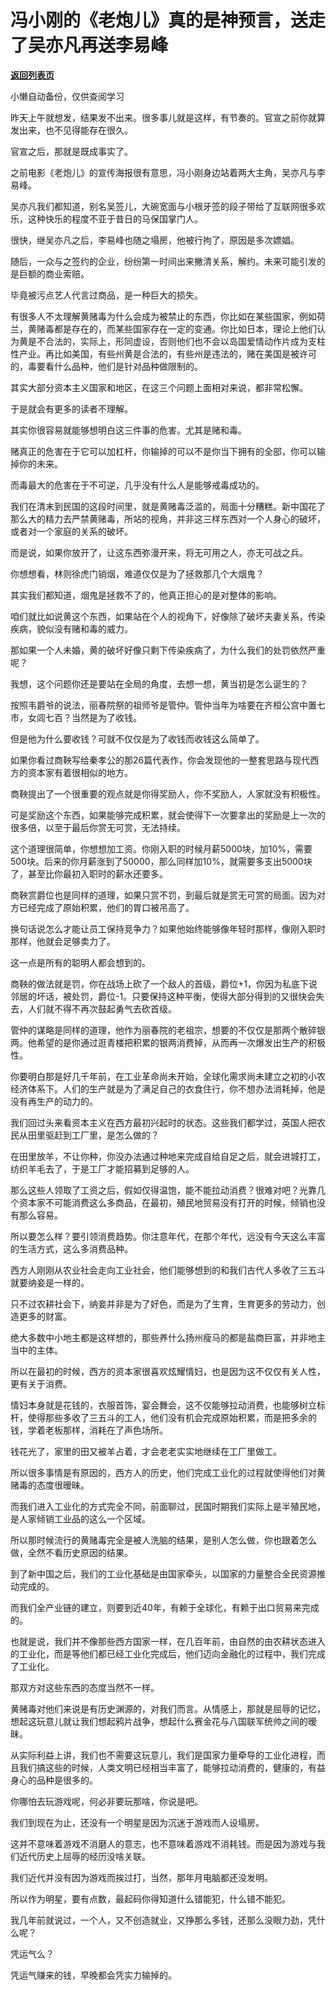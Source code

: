 # 冯小刚的《老炮儿》真的是神预言，送走了吴亦凡再送李易峰

[**返回列表页**](/gzh/记忆承载)

小懒自动备份，仅供查阅学习

昨天上午就想发，结果发不出来。很多事儿就是这样，有节奏的。官宣之前你就算发出来，也不见得能存在很久。  

官宣之后，那就是既成事实了。

之前电影《老炮儿》的宣传海报很有意思，冯小刚身边站着两大主角，吴亦凡与李易峰。  

吴亦凡我们都知道，别名吴签儿，大碗宽面与小根牙签的段子带给了互联网很多欢乐，这种快乐的程度不亚于昔日的马保国掌门人。  

很快，继吴亦凡之后，李易峰也随之塌房，他被行拘了，原因是多次嫖娼。  

随后，一众与之签约的企业，纷纷第一时间出来撇清关系，解约。未来可能引发的是巨额的商业索赔。  

毕竟被污点艺人代言过商品，是一种巨大的损失。  

有很多人不太理解黄赌毒为什么会成为被禁止的东西，你比如在某些国家，例如荷兰，黄赌毒都是存在的，而某些国家存在一定的变通。你比如日本，理论上他们认为黄是不合法的，实际上，形同虚设，否则他们也不会以岛国爱情动作片成为支柱性产业。再比如美国，有些州黄是合法的，有些州是违法的，赌在美国是被许可的，毒要看什么品种，他们是针对品种做限制的。  

其实大部分资本主义国家和地区，在这三个问题上面相对来说，都非常松懈。

于是就会有更多的读者不理解。  

其实你很容易就能够想明白这三件事的危害。尤其是赌和毒。

赌真正的危害在于它可以加杠杆，你输掉的可以不是你当下拥有的全部，你可以输掉你的未来。

而毒最大的危害在于不可逆，几乎没有什么人是能够戒毒成功的。  

我们在清末到民国的这段时间里，就是黄赌毒泛滥的，局面十分糟糕。新中国花了那么大的精力去严禁黄赌毒，所站的视角，并非这三样东西对一个人身心的破坏，或者对一个家庭的关系的破坏。

而是说，如果你放开了，让这东西弥漫开来，将无可用之人，亦无可战之兵。  

你想想看，林则徐虎门销烟，难道仅仅是为了拯救那几个大烟鬼？

其实我们都知道，烟鬼是拯救不了的，他真正担心的是对整体的影响。

咱们就比如说黄这个东西，如果站在个人的视角下，好像除了破坏夫妻关系，传染疾病，貌似没有赌和毒的威力。  

那如果一个人未婚，黄的破坏好像只剩下传染疾病了，为什么我们的处罚依然严重呢？  

我想，这个问题你还是要站在全局的角度，去想一想，黄当初是怎么诞生的？

按照韦爵爷的说法，丽春院祭的祖师爷是管仲。管仲当年为啥要在齐桓公宫中置七市，女闾七百？当然是为了收钱。

但是他为什么要收钱？可就不仅仅是为了收钱而收钱这么简单了。  

如果你看过商鞅写给秦孝公的那26篇代表作，你会发现他的一整套思路与现代西方的资本家有着很相似的地方。

商鞅提出了一个很重要的观点就是你得奖励人，你不奖励人，人家就没有积极性。  

可是奖励这个东西，如果能够完成积累，就会使得下一次要拿出的奖励是上一次的很多倍，以至于最后你赏无可赏，无法持续。  

这个道理很简单，你想想加工资。你刚入职的时候月薪5000块，加10%，需要500块。后来的你月薪涨到了50000，那么同样加10%，就需要多支出5000块了，甚至比你最初入职时的薪水还要多。

商鞅赏爵位也是同样的道理，如果只赏不罚，到最后就是赏无可赏的局面。因为对方已经完成了原始积累，他们的胃口被吊高了。

换句话说怎么才能让员工保持竞争力？如果他始终能够像年轻时那样，像刚入职时那样，他就会足够卖力了。  

这一点是所有的聪明人都会想到的。  

商鞅的做法就是罚，你在战场上砍了一个敌人的首级，爵位+1，你因为私底下说邻居的坏话，被处罚，爵位-1。只要保持这种平衡，使得大部分得到的又很快会失去，人们就不得不再次鼓起勇气去砍首级。

管仲的谋略是同样的道理，他作为丽春院的老祖宗，想要的不仅仅是那两个散碎银两。他希望的是你通过逛青楼把积累的银两消费掉，从而再一次爆发出生产的积极性。  

你要明白那是好几千年前，在工业革命尚未开始，全球化需求尚未建立之初的小农经济体系下。人们的生产就是为了满足自己的衣食住行，你不想办法消耗掉，他是没有再生产的动力的。  

我们回过头来看资本主义在西方最初兴起时的状态。这些我们都学过，英国人把农民从田里驱赶到工厂里，是怎么做的？

在田里放羊，不让你种，你没办法通过种地来完成自给自足之后，就会进城打工，纺织羊毛去了，于是工厂才能招募到足够的人。

那么这些人领取了工资之后，假如仅得温饱，能不能拉动消费？很难对吧？光靠几个资本家不可能消费这么多商品，在最初，殖民地贸易没有打开的时候，倾销也没有那么容易。  

所以要怎么样？要引领消费趋势。你注意年代，在那个年代，远没有今天这么丰富的生活方式，这么多消费品种。  

西方人刚刚从农业社会走向工业社会，他们能够想到的和我们古代人多收了三五斗就要纳妾是一样的。  

只不过农耕社会下，纳妾并非是为了好色，而是为了生育，生育更多的劳动力，创造更多的财富。  

绝大多数中小地主都是这样想的，那些养什么扬州瘦马的都是盐商巨富，并非地主当中的主体。  

所以在最初的时候，西方的资本家很喜欢炫耀情妇，也是因为这不仅仅有关人性，更有关于消费。  

情妇本身就是花钱的，衣服首饰，宴会舞会，这不仅能够拉动消费，也能够树立标杆，使得那些多收了三五斗的工人，他们没有机会完成原始积累，而是把多余的钱，学着老板那样，消耗在了声色场所。  

钱花光了，家里的田又被羊占着，才会老老实实地继续在工厂里做工。  

所以很多事情是有原因的，西方人的历史，他们完成工业化的过程就使得他们对黄赌毒的态度很暧昧。  

而我们进入工业化的方式完全不同，前面聊过，民国时期我们实际上是半殖民地，是人家倾销工业品的这么一个区域。  

所以那时候流行的黄赌毒完全是被人洗脑的结果，是别人怎么做，你也跟着怎么做，全然不看历史原因的结果。

到了新中国之后，我们的工业化基础是由国家牵头，以国家的力量整合全民资源推动完成的。  

而我们全产业链的建立，则要到近40年，有赖于全球化，有赖于出口贸易来完成的。  

也就是说，我们并不像那些西方国家一样，在几百年前，由自然的由农耕状态进入的工业化，而是等他们都已经工业化完成后，他们迈向金融化的过程中，我们完成了工业化。  

那双方对这些东西的态度当然不一样。  

黄赌毒对他们来说是有历史渊源的，对我们而言。从情感上，那就是屈辱的记忆，想起这玩意儿就让我们想起鸦片战争，想起什么赛金花与八国联军统帅之间的暧昧。

从实际利益上讲，我们也不需要这玩意儿，我们是国家力量牵导的工业化进程，而且我们搞这些的时候，人类文明已经相当丰富了，能够拉动消费的，健康的，有益身心的品种是很多的。  

你哪怕去玩游戏呢，何必非要玩那啥，你说是吧。  

我们到现在为止，还没有一个明星是因为沉迷于游戏而人设塌房。  

这并不意味着游戏不消磨人的意志，也不意味着游戏不消耗钱。而是因为游戏与我们近代历史上屈辱的经历没啥关联。  

我们近代并没有因为游戏而挨过打，当然，那年月电脑都还没发明。

所以作为明星，要有点数，最起码你得知道什么错能犯，什么错不能犯。  

我几年前就说过，一个人，又不创造就业，又挣那么多钱，还那么没眼力劲，凭什么呢？  

凭运气么？  

凭运气赚来的钱，早晚都会凭实力输掉的。

